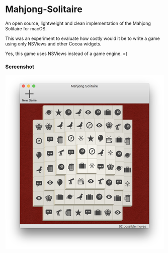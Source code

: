 Mahjong-Solitaire
=================

An open source, lightweight and clean implementation of the Mahjong Solitaire for macOS.

This was an experiment to evaluate how costly would it be to write a game using only NSViews and other Cocoa widgets.

Yes, this game uses NSViews instead of a game engine. =)

### Screenshot

![](Screenshot.png)